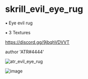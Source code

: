 # skrill_evil_eye_rug

▪ Eye evil rug

▪ 3 Textures

https://discord.gg/9jbqhVDVVT

author 'ATR#4444' 


![atr_evil_eye_rug](https://user-images.githubusercontent.com/119594378/233062266-4d17c851-9250-4fd6-8ea1-b5297acb0c22.png)

![image](https://user-images.githubusercontent.com/119594378/233062269-a8177df8-b5c3-4751-93cd-ef122d8bd695.png)
